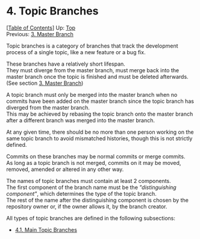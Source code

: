 # 4. Topic Branches #

\[[Table of Contents](index.md#table-of-contents)\]
Up: [Top](index.md)  
Previous: [3. Master Branch](master-branch.md)

Topic branches is a category of branches that track the development process of a single topic, like a new feature or
a bug fix.

These branches have a relatively short lifespan.  
They must diverge from the master branch, must merge back into the master branch once the topic is finished and must be
deleted afterwards. (See section [3. Master Branch](master-branch.md))

A topic branch must only be merged into the master branch when no commits have been added on the master branch since
the topic branch has diverged from the master branch.  
This may be achieved by rebasing the topic branch onto the master branch after a different branch was merged into
the master branch.

At any given time, there should be no more than one person working on the same topic branch to avoid
mismatched histories, though this is not strictly defined.

Commits on these branches may be normal commits or merge commits.  
As long as a topic branch is not merged, commits on it may be moved, removed, amended or altered in any other way.

The names of topic branches must contain at least 2 components.  
The first component of the branch name must be the _"distinguishing component"_, which determines the type of
the topic branch.  
The rest of the name after the distinguishing component is chosen by the repository owner or, if the owner allows it,
by the branch creator.

All types of topic branches are defined in the following subsections:

* [4.1. Main Topic Branches](topic-branches/main-topics.md)

